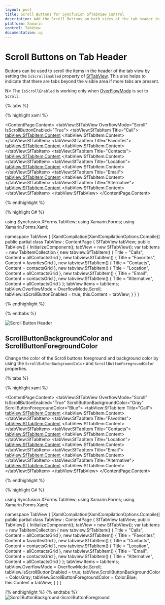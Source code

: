 ```yaml
---
layout: post
title: Scroll Buttons for Syncfusion SfTabView Control
description: Add the Scroll Buttons on both sides of the tab header in Syncfusion TabView control for Xamarin.Forms platform
platform: Xamarin
control: TabView
documentation: ug
---
```


# Scroll Buttons on Tab Header

Buttons can be used to scroll the items in the header of the tab view by setting the `IsScrollEnabled` property of [SfTabView](https://help.syncfusion.com/cr/xamarin/Syncfusion.XForms.TabView.SfTabView.html). This also helps to indicate that there are tabs beyond the visible area if more tabs are present.

N> The `IsScrollEnabled` is working only when [OverFlowMode](https://help.syncfusion.com/cr/xamarin/Syncfusion.XForms.TabView.SfTabView.html#Syncfusion_XForms_TabView_SfTabView_OverflowMode) is set to `Scroll`.

{% tabs %}

{% highlight xaml %}

<ContentPage xmlns="http://xamarin.com/schemas/2014/forms"
             xmlns:x="http://schemas.microsoft.com/winfx/2009/xaml"
             xmlns:tabView="clr-namespace:Syncfusion.XForms.TabView;assembly=Syncfusion.SfTabView.XForms"
             x:Class="TabView.TabView">
    <ContentPage.Content>
       <tabView:SfTabView OverflowMode="Scroll" 
                          IsScrollButtonEnabled="True">
                <tabView:SfTabItem Title="Call">
                    <tabView:SfTabItem.Content>
                        <Grid BackgroundColor="Green"/>
                    </tabView:SfTabItem.Content>
                </tabView:SfTabItem>
                <tabView:SfTabItem Title="Favorites">
                    <tabView:SfTabItem.Content>
                        <Grid BackgroundColor="Green"/>
                    </tabView:SfTabItem.Content>
                </tabView:SfTabItem>
                <tabView:SfTabItem Title="Contacts">
                    <tabView:SfTabItem.Content>
                        <Grid BackgroundColor="Blue" />
                    </tabView:SfTabItem.Content>
                </tabView:SfTabItem>
                <tabView:SfTabItem Title="Location">
                    <tabView:SfTabItem.Content>
                        <Grid BackgroundColor="Pink" />
                    </tabView:SfTabItem.Content>
                </tabView:SfTabItem>
                <tabView:SfTabItem Title="Email">
                    <tabView:SfTabItem.Content>
                        <Grid BackgroundColor="Navy"/>
                    </tabView:SfTabItem.Content>
                </tabView:SfTabItem>
                <tabView:SfTabItem Title="Alternative">
                    <tabView:SfTabItem.Content>
                        <Grid BackgroundColor="Blue"/>
                    </tabView:SfTabItem.Content>
                </tabView:SfTabItem>
            </tabView:SfTabView>
    </ContentPage.Content>
</ContentPage>
			
{% endhighlight %}

{% highlight C# %}

using Syncfusion.XForms.TabView;
using Xamarin.Forms;
using Xamarin.Forms.Xaml;

namespace TabView
{
    [XamlCompilation(XamlCompilationOptions.Compile)]
    public partial class TabView : ContentPage
    {
        SfTabView tabView;
        public TabView()
        {
            InitializeComponent();
            tabView = new SfTabView();
            var tabItems = new TabItemCollection
            {
               new tabview.SfTabItem()
                {
                Title = "Calls",
                Content = allContactsGrid
                },
                new tabview.SfTabItem()
                {
                    Title = "Favorites",
                    Content = favoritesGrid
                },
                new tabview.SfTabItem()
                {
                    Title = "Contacts",
                    Content = contactsGrid
                },
                new tabview.SfTabItem()
                {
                    Title = "Location",
                    Content = allContactsGrid
                },
                new tabview.SfTabItem()
                {
                    Title = "Email",
                    Content = contactsGrid
                },
                new tabview.SfTabItem()
                {
                    Title = "Alternative",
                    Content = allContactsGrid
                }
            };
            tabView.Items = tabItems;
            tabView.OverflowMode = OverflowMode.Scroll;
            tabView.IsScrollButtonEnabled = true;
            this.Content = tabView;
        }
    }
}
			
{% endhighlight %}

{% endtabs %}

![Scroll Button Header](images/ScrollButton-Header/TabViewScroll.gif)

## ScrollButtonBackgroundColor and ScrollButtonForegroundColor

Change the color of the Scroll buttons foreground and background color by using the `ScrollButtonBackgroundColor` and `ScrollButtonForegroundColor` properties.

{% tabs %}

{% highlight xaml %}

<ContentPage xmlns="http://xamarin.com/schemas/2014/forms"
             xmlns:x="http://schemas.microsoft.com/winfx/2009/xaml"
             xmlns:tabView="clr-namespace:Syncfusion.XForms.TabView;assembly=Syncfusion.SfTabView.XForms"
             x:Class="TabView.TabView">
    <ContentPage.Content>
       <tabView:SfTabView OverflowMode="Scroll"   
                          IsScrollButtonEnabled="True"
                          ScrollButtonBackgroundColor="Gray" ScrollButtonForegroundColor="Blue">
                <tabView:SfTabItem Title="Call">
                    <tabView:SfTabItem.Content>
                        <Grid BackgroundColor="Green"/>
                    </tabView:SfTabItem.Content>
                </tabView:SfTabItem>
                <tabView:SfTabItem Title="Favorites">
                    <tabView:SfTabItem.Content>
                        <Grid BackgroundColor="Green" />
                    </tabView:SfTabItem.Content>
                </tabView:SfTabItem>
                <tabView:SfTabItem Title="Contacts">
                    <tabView:SfTabItem.Content>
                        <Grid BackgroundColor="Blue" />
                    </tabView:SfTabItem.Content>
                </tabView:SfTabItem>
                <tabView:SfTabItem Title="Location">
                    <tabView:SfTabItem.Content>
                        <Grid BackgroundColor="Pink"  />
                    </tabView:SfTabItem.Content>
                </tabView:SfTabItem>
                <tabView:SfTabItem Title="Email">
                    <tabView:SfTabItem.Content>
                        <Grid BackgroundColor="Navy"  />
                    </tabView:SfTabItem.Content>
                </tabView:SfTabItem>
                <tabView:SfTabItem Title="Alternative">
                    <tabView:SfTabItem.Content>
                        <Grid BackgroundColor="Blue"  />
                    </tabView:SfTabItem.Content>
                </tabView:SfTabItem>
            </tabView:SfTabView>
    </ContentPage.Content>
</ContentPage>

{% endhighlight %}

{% highlight C# %}

using Syncfusion.XForms.TabView;
using Xamarin.Forms;
using Xamarin.Forms.Xaml;

namespace TabView
{
    [XamlCompilation(XamlCompilationOptions.Compile)]
    public partial class TabView : ContentPage
    {
        SfTabView tabView;
        public TabView()
        {
            InitializeComponent();
            tabView = new SfTabView();
            var tabItems = new TabItemCollection
            {
               new tabview.SfTabItem()
                {
                Title = "Calls",
                Content = allContactsGrid
                },
                new tabview.SfTabItem()
                {
                    Title = "Favorites",
                    Content = favoritesGrid
                },
                new tabview.SfTabItem()
                {
                    Title = "Contacts",
                    Content = contactsGrid
                },
                new tabview.SfTabItem()
                {
                    Title = "Location",
                    Content = allContactsGrid
                },
                new tabview.SfTabItem()
                {
                    Title = "Email",
                    Content = contactsGrid
                },
                new tabview.SfTabItem()
                {
                    Title = "Alternative",
                    Content = allContactsGrid
                }
            };
            tabView.Items = tabItems;
            tabView.OverflowMode = OverflowMode.Scroll;
            tabView.IsScrollButtonEnabled = true;
            tabView.ScrollButtonBackgroundColor = Color.Gray;
            tabView.ScrollButtonForegroundColor = Color.Blue;
            this.Content = tabView;
        }
    }
}
	
{% endhighlight %}
{% endtabs %}
![ScrollButtonBackground-ScrollButtonForeground](images/ScrollButton-Header/ScrollButtonBackground-ScrollButtonForeground.jpg)
